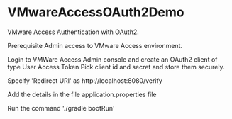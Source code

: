 # VMwareAccessOAuth2Demo
VMware Access Authentication with OAuth2.

Prerequisite
Admin access to VMware Access environment.

Login to VMWare Access Admin console and create an OAuth2 client of type User Access Token
Pick client id and secret and store them securely.

Specify 'Redirect URI' as http://localhost:8080/verify


Add the details in the file application.properties file


Run the command './gradle bootRun'
